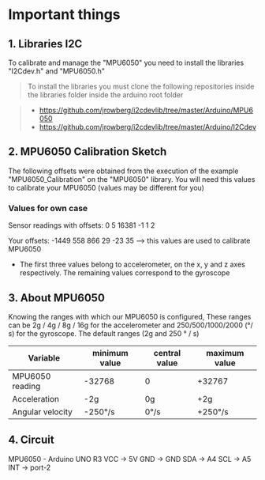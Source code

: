 # Important things

## 1. Libraries I2C


To calibrate and manage the "MPU6050" you need to install the libraries "I2Cdev.h" and "MPU6050.h"

>To install the libraries you must clone the following repositories inside the libraries folder inside the arduino root folder

>- https://github.com/jrowberg/i2cdevlib/tree/master/Arduino/MPU6050
>- https://github.com/jrowberg/i2cdevlib/tree/master/Arduino/I2Cdev

## 2. MPU6050 Calibration Sketch

The following offsets​ were obtained from the execution of the example "MPU6050_Calibration" on the "MPU6050" library. You will need this values to calibrate your MPU6050 (values may be different for you)

### Values ​​for own case

Sensor readings with offsets:	0	5	16381	-1	1	2

Your offsets:	-1449	558	866	29	-23	35      --> this values are used to calibrate MPU6050

* The first three values ​​belong to accelerometer, on the x, y and z axes respectively. The remaining values ​​correspond to the gyroscope


## 3. About MPU6050

Knowing the ranges with which our MPU6050 is configured, These ranges can be 2g / 4g / 8g / 16g for the accelerometer and 250/500/1000/2000 (°/ s) for the gyroscope.
The default ranges (2g and 250 ° / s)
 
 |Variable|minimum value|central value|maximum value
 |-|-|-|-|
|MPU6050 reading|    -32768 | 0  |           +32767 
| Acceleration  |       -2g   |       0g   |         +2g
 |Angular velocity|  -250°/s|       0°/s |         +250°/s


## 4. Circuit

MPU6050 - Arduino UNO R3
VCC  ->  5V
GND  ->  GND
SDA  ->  A4
SCL  ->  A5
INT -> port-2

